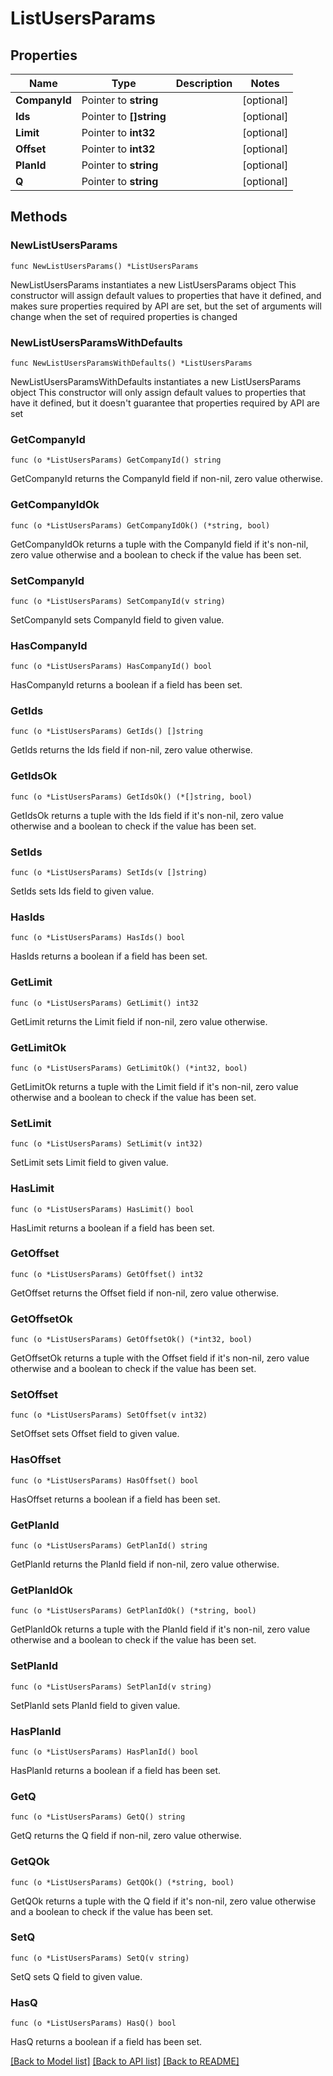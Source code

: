 # ListUsersParams

## Properties

Name | Type | Description | Notes
------------ | ------------- | ------------- | -------------
**CompanyId** | Pointer to **string** |  | [optional] 
**Ids** | Pointer to **[]string** |  | [optional] 
**Limit** | Pointer to **int32** |  | [optional] 
**Offset** | Pointer to **int32** |  | [optional] 
**PlanId** | Pointer to **string** |  | [optional] 
**Q** | Pointer to **string** |  | [optional] 

## Methods

### NewListUsersParams

`func NewListUsersParams() *ListUsersParams`

NewListUsersParams instantiates a new ListUsersParams object
This constructor will assign default values to properties that have it defined,
and makes sure properties required by API are set, but the set of arguments
will change when the set of required properties is changed

### NewListUsersParamsWithDefaults

`func NewListUsersParamsWithDefaults() *ListUsersParams`

NewListUsersParamsWithDefaults instantiates a new ListUsersParams object
This constructor will only assign default values to properties that have it defined,
but it doesn't guarantee that properties required by API are set

### GetCompanyId

`func (o *ListUsersParams) GetCompanyId() string`

GetCompanyId returns the CompanyId field if non-nil, zero value otherwise.

### GetCompanyIdOk

`func (o *ListUsersParams) GetCompanyIdOk() (*string, bool)`

GetCompanyIdOk returns a tuple with the CompanyId field if it's non-nil, zero value otherwise
and a boolean to check if the value has been set.

### SetCompanyId

`func (o *ListUsersParams) SetCompanyId(v string)`

SetCompanyId sets CompanyId field to given value.

### HasCompanyId

`func (o *ListUsersParams) HasCompanyId() bool`

HasCompanyId returns a boolean if a field has been set.

### GetIds

`func (o *ListUsersParams) GetIds() []string`

GetIds returns the Ids field if non-nil, zero value otherwise.

### GetIdsOk

`func (o *ListUsersParams) GetIdsOk() (*[]string, bool)`

GetIdsOk returns a tuple with the Ids field if it's non-nil, zero value otherwise
and a boolean to check if the value has been set.

### SetIds

`func (o *ListUsersParams) SetIds(v []string)`

SetIds sets Ids field to given value.

### HasIds

`func (o *ListUsersParams) HasIds() bool`

HasIds returns a boolean if a field has been set.

### GetLimit

`func (o *ListUsersParams) GetLimit() int32`

GetLimit returns the Limit field if non-nil, zero value otherwise.

### GetLimitOk

`func (o *ListUsersParams) GetLimitOk() (*int32, bool)`

GetLimitOk returns a tuple with the Limit field if it's non-nil, zero value otherwise
and a boolean to check if the value has been set.

### SetLimit

`func (o *ListUsersParams) SetLimit(v int32)`

SetLimit sets Limit field to given value.

### HasLimit

`func (o *ListUsersParams) HasLimit() bool`

HasLimit returns a boolean if a field has been set.

### GetOffset

`func (o *ListUsersParams) GetOffset() int32`

GetOffset returns the Offset field if non-nil, zero value otherwise.

### GetOffsetOk

`func (o *ListUsersParams) GetOffsetOk() (*int32, bool)`

GetOffsetOk returns a tuple with the Offset field if it's non-nil, zero value otherwise
and a boolean to check if the value has been set.

### SetOffset

`func (o *ListUsersParams) SetOffset(v int32)`

SetOffset sets Offset field to given value.

### HasOffset

`func (o *ListUsersParams) HasOffset() bool`

HasOffset returns a boolean if a field has been set.

### GetPlanId

`func (o *ListUsersParams) GetPlanId() string`

GetPlanId returns the PlanId field if non-nil, zero value otherwise.

### GetPlanIdOk

`func (o *ListUsersParams) GetPlanIdOk() (*string, bool)`

GetPlanIdOk returns a tuple with the PlanId field if it's non-nil, zero value otherwise
and a boolean to check if the value has been set.

### SetPlanId

`func (o *ListUsersParams) SetPlanId(v string)`

SetPlanId sets PlanId field to given value.

### HasPlanId

`func (o *ListUsersParams) HasPlanId() bool`

HasPlanId returns a boolean if a field has been set.

### GetQ

`func (o *ListUsersParams) GetQ() string`

GetQ returns the Q field if non-nil, zero value otherwise.

### GetQOk

`func (o *ListUsersParams) GetQOk() (*string, bool)`

GetQOk returns a tuple with the Q field if it's non-nil, zero value otherwise
and a boolean to check if the value has been set.

### SetQ

`func (o *ListUsersParams) SetQ(v string)`

SetQ sets Q field to given value.

### HasQ

`func (o *ListUsersParams) HasQ() bool`

HasQ returns a boolean if a field has been set.


[[Back to Model list]](../README.md#documentation-for-models) [[Back to API list]](../README.md#documentation-for-api-endpoints) [[Back to README]](../README.md)


